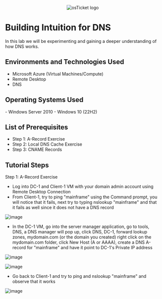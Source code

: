<p align="center">
<img src="https://i.imgur.com/CtGfsq8.png" alt="osTicket logo"/>
</p>

<h1>Building Intuition for DNS</h1>
In this lab we will be experimenting and gaining a deeper understanding of how DNS works.

<h2>Environments and Technologies Used</h2>

- Microsoft Azure (Virtual Machines/Compute)
- Remote Desktop
- DNS

<h2>Operating Systems Used </h2>
- Windows Server 2010
- Windows 10</b> (22H2)

<h2>List of Prerequisites</h2>

- Step 1: A-Record Exercise
- Step 2: Local DNS Cache Exercise
- Step 3: CNAME Records

<h2>Tutorial Steps</h2>

Step 1: A-Record Exercise
- Log into DC-1 and Client-1 VM with your domain admin account using Remote Desktop Connection
- From Client-1, try to ping "mainframe" using the Command prompt, you will notice that it fails, next try to typing nslookup "mainframe" and that it fails as well since it does not have a DNS record

![image](https://github.com/thechristinaq/Understanding-Domain-Name-System-DNS-/assets/165831241/0074f26f-0a20-405d-8ab6-a0b8d8e17bb4)

- In the DC-1 VM, go into the server manager application, go to tools, DNS, a DNS manager will pop up, click DNS, DC-1, forward lookup zones, mydomain.com (or the domain you created) right click on the mydomain.com folder, click New Host (A or AAAA), create a DNS A-record for "mainframe" and have it point to DC-1's Private IP address

![image](https://github.com/thechristinaq/Understanding-Domain-Name-System-DNS-/assets/165831241/360d89d8-aa5d-4fd0-9458-9ed4d3b27596)

![image](https://github.com/thechristinaq/Understanding-Domain-Name-System-DNS-/assets/165831241/41e1b0e8-f079-4f69-9d7e-bf5d8148462b)

- Go back to Client-1 and try to ping and nslookup "mainframe" and observe that it works

 ![image](https://github.com/thechristinaq/Understanding-Domain-Name-System-DNS-/assets/165831241/d091020e-f293-4b6e-b335-29e6a99ead94)
 
